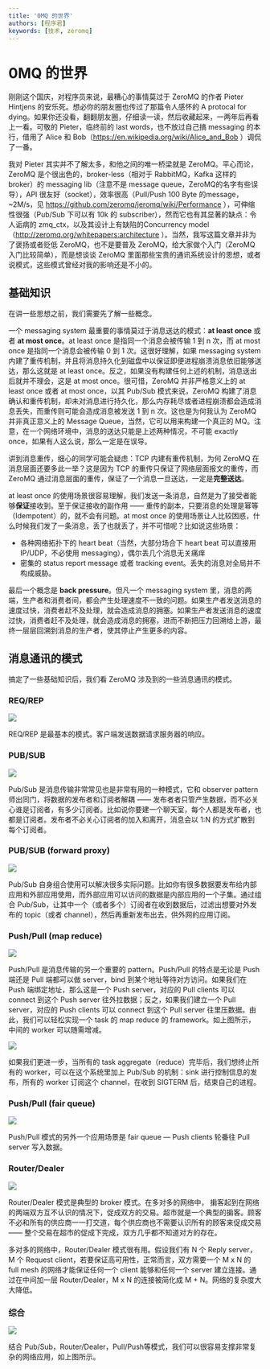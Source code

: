 ```yaml
---
title: '0MQ 的世界'
authors: [程序君]
keywords: [技术, zeromq]
---
```


# 0MQ 的世界

刚刚这个国庆，对程序员来说，最糟心的事情莫过于 ZeroMQ 的作者 Pieter Hintjens 的安乐死。想必你的朋友圈也传过了那篇令人感怀的 A protocal for dying。如果你还没看，翻翻朋友圈，仔细读一读，然后收藏起来，一两年后再看上一看。可敬的 Pieter，临终前的 last words，也不放过自己搞 messaging 的本行，借用了 Alice 和 Bob（https://en.wikipedia.org/wiki/Alice_and_Bob ）调侃了一番。

我对 Pieter 其实并不了解太多，和他之间的唯一桥梁就是 ZeroMQ。平心而论，ZeroMQ 是个很出色的，broker-less（相对于 RabbitMQ，Kafka 这样的 broker）的 messaging lib（注意不是 message queue，ZeroMQ的名字有些误导），API 很友好（socket），效率很高（Pull/Push 100 Byte 的message，~2M/s，见 https://github.com/zeromq/jeromq/wiki/Performance ），可伸缩性很强（Pub/Sub 下可以有 10k 的 subscriber），然而它也有其显著的缺点：令人诟病的 zmq_ctx，以及其设计上有缺陷的Concurrency model（http://zeromq.org/whitepapers:architecture ）。当然，我写这篇文章并非为了褒扬或者贬低 ZeroMQ，也不是要普及 ZeroMQ，给大家做个入门（ZeroMQ 入门比较简单），而是想谈谈 ZeroMQ 里面那些宝贵的通讯系统设计的思想，或者说模式，这些模式曾经对我的影响还是不小的。

## 基础知识

在讲一些思想之前，我们需要先了解一些概念。

一个 messaging system 最重要的事情莫过于消息送达的模式：**at least once** 或者 **at most once**。at least once 是指同一个消息会被传输 1 到 n 次，而 at most once 是指同一个消息会被传输 0 到 1 次。这很好理解，如果 messaging system 内建了重传机制，并且将消息持久化到磁盘中以保证即便进程崩溃消息依旧能够送达，那么这就是 at least once。反之，如果没有构建任何上述的机制，消息送出后就并不理会，这是 at most once。很可惜，ZeroMQ 并非严格意义上的 at least once 或者 at most once，以其 Pub/Sub 模式来说，ZeroMQ 构建了消息确认和重传机制，却未对消息进行持久化，那么内存耗尽或者进程崩溃都会造成消息丢失，而重传则可能会造成消息被发送 1 到 n 次。这也是为何我认为 ZeroMQ 并非真正意义上的 Message Queue，当然，它可以用来构建一个真正的 MQ。注意，在一个网络环境中，消息的送达只能是上述两种情况，不可能 exactly once，如果有人这么说，那么一定是在误导。

讲到消息重传，细心的同学可能会疑虑：TCP 内建有重传机制，为何 ZeroMQ 在消息层面还要多此一举？这是因为 TCP 的重传只保证了网络层面报文的重传，而 ZeroMQ 通过消息层面的重传，保证了一个消息一旦送达，一定是**完整送达**。

at least once 的使用场景很容易理解，我们发送一条消息，自然是为了接受者能够**保证**接收到。至于保证接收的副作用 —— 重传的副本，只要消息的处理是幂等（Idempotent）的，就不会有问题。at most once 的使用场景让人比较困惑，什么时候我们发了一条消息，丢了也就丢了，并不可惜呢？比如说这些场景：

* 各种网络拓扑下的 heart beat（当然，大部分场合下 heart beat 可以直接用 IP/UDP，不必使用 messaging），偶尔丢几个消息无关痛痒
* 密集的 status report message 或者 tracking event。丢失的消息对全局并不构成威胁。

最后一个概念是 **back pressure**。但凡一个 messaging system 里，消息的两端，生产者和消费者间，都会产生处理速度不一致的问题。如果生产者发送消息的速度过快，消费者赶不及处理，就会造成消息的拥塞。如果生产者发送消息的速度过快，消费者赶不及处理，就会造成消息的拥塞，进而不断把压力回溯给上游，最终一层层回溯到消息的生产者，使其停止产生更多的内容。

## 消息通讯的模式

搞定了一些基础知识后，我们看 ZeroMQ 涉及到的一些消息通讯的模式。

### REQ/REP

![](assets/req.png)

REQ/REP 是最基本的模式。客户端发送数据请求服务器的响应。

### PUB/SUB

![](assets/pubsub.png)

Pub/Sub 是消息传输非常常见也是非常有用的一种模式，它和 observer pattern 师出同门，将数据的发布者和订阅者解耦 —— 发布者者只管产生数据，而不必关心谁是订阅者，有多少订阅者。比如说你要建一个聊天室，每个人都是发布者，也都是订阅者。发布者不必关心订阅者的加入和离开，消息会以 1:N 的方式扩散到每个订阅者。

### PUB/SUB (forward proxy)

![](assets/proxy.png)

Pub/Sub 自身组合使用可以解决很多实际问题。比如你有很多数据要发布给内部应用和外部应用使用，而外部应用可以访问的数据是内部应用的一个子集。通过组合 Pub/Sub，让其中一个（或者多个）订阅者在收到数据后，过滤出想要对外发布的 topic（或者 channel），然后再重新发布出去，供外网的应用订阅。

### Push/Pull (map reduce)

![](assets/push.png)

Push/Pull 是消息传输的另一个重要的 pattern。Push/Pull 的特点是无论是 Push 端还是 Pull 端都可以做 server，bind 到某个地址等待对方访问。如果我们在 Push 端绑定地址，那么这是一个 Push server，对应的 Pull clients 可以 connect 到这个 Push server 往外拉数据；反之，如果我们建立一个 Pull server，对应的 Push clients 可以 connect 到这个 Pull server 往里压数据。由此，我们可以轻松实现一个 task 的 map reduce 的 framework。如上图所示，中间的 worker 可以随需增减。

![](assets/pipeline.png)

如果我们更进一步，当所有的 task aggregate（reduce）完毕后，我们想终止所有的 worker，可以在这个系统里加上 Pub/Sub 的机制：sink 进行控制信息的发布，所有的 worker 订阅这个 channel，在收到 SIGTERM 后，结束自己的进程。

### Push/Pull (fair queue)

![](assets/push1.png)

Push/Pull 模式的另外一个应用场景是 fair queue — Push clients 轮番往 Pull server 写入数据。

### Router/Dealer

![](assets/router-dealer.png)

Router/Dealer 模式是典型的 broker 模式。在多对多的网络中， 掮客起到在网络的两端双方互不认识的情况下，促成双方的交易。超市就是一个典型的掮客。顾客不必和所有的供应商一一打交道，每个供应商也不需要认识所有的顾客来促成交易 —— 整个交易在超市的促成下完成，双方几乎都不知道对方的存在。

多对多的网络中，Router/Dealer 模式很有用。假设我们有 N 个 Reply server，M 个 Request client，若要保证高可用性，正常而言，双方需要一个 M x N 的 full mesh 的网络才能保证任何一个 client 能够和任何一个 server 建立连接。通过在中间加一层 Router/Dealer，M x N 的连接被简化成 M + N。网络的复杂度大大降低。

### 综合

![](assets/mixed.png)

结合 Pub/Sub，Router/Dealer，Pull/Push等模式，我们可以很容易支撑非常复杂的网络应用，如上图所示。

